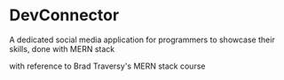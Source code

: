 # DevConnector
A dedicated social media application for programmers to showcase their skills, done with MERN stack<br/>

with reference to Brad Traversy's MERN stack course
